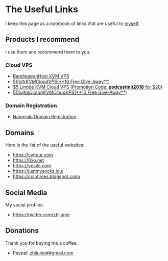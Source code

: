 # The Useful Links
I keep this page as a notebook of links that are useful to [myself](https://cyhour.com/).

## Products I recommend
I use them and recommend them to you.

### Cloud VPS
- [BandwagonHost KVM VPS](https://0xo.net/out/bwh1host)
- [$5 Vultr KVM Cloud VPS (**$10 Free Give-Away**)](https://cyhour.com/out/vultr)
- [$5 Linode KVM Cloud VPS (Promotion Code: **podcastinit2018** for $20)](https://cyhour.com/out/linode)
- [$5 DigitalOcean KVM Cloud VPS (**$10 Free Give-Away**)](https://vpsilo.com/out/digitalocean100)

### Domain Registration
- [Namesilo Domain Registration](https://cyhour.com/out/namesilo)


## Domains
Here is the list of the useful websites:
- https://cyhour.com
- https://0xo.net
- https://vpsilo.com
- https://justmysocks.icu/
- https://colotimes.blogspot.com/

## Social Media
My social profiles:
- https://twitter.com/zhijunie

## Donations
Thank you for buying me a coffee.
- Paypal: [zhijunie##gmail.com](https://paypal.me/yzhijun?locale.x=zh_XC)
